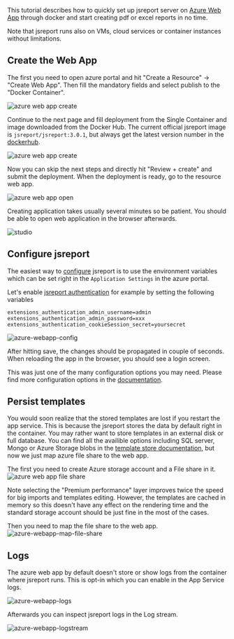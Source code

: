 
This tutorial describes how to quickly set up jsreport server on [
Azure Web App](https://azure.microsoft.com/en-us/services/app-service/web/) through docker and start creating pdf or excel reports in no time. 

Note that jsreport runs also on VMs, cloud services or container instances without limitations. 

## Create the Web App

The first you need to open azure portal and hit "Create a Resource" -> "Create Web App".
Then fill the mandatory fields and select publish to the "Docker Container".

![azure web app create](/learn/static-resources/azure-webapp-create.png)

Continue to the next page and fill deployment from the Single Container and image downloaded from the Docker Hub. The current official jsreport image is `jsreport/jsreport:3.0.1`, but always get the latest version number in the [dockerhub](https://hub.docker.com/r/jsreport/jsreport).

![azure web app create](/learn/static-resources/azure-webapp-create-docker.png)

Now you can skip the next steps and directly hit "Review + create" and submit the deployment. When the deployment is ready, go to the resource web app.

![azure web app open](/learn/static-resources/azure-webapp-open.png)

Creating application takes usually several minutes so be patient. You should be able to open web application in the browser afterwards.

![studio](https://jsreport.net/screenshots/studio.png?v=2)

## Configure jsreport 

The easiest way to [configure](/learn/configuration) jsreport is to use the environment variables which can be set right in the `Application Settings` in the azure portal.

Let's enable [jsreport authentication](https://jsreport.net/learn/authentication) for example by setting the following variables

```
extensions_authentication_admin_username=admin
extensions_authentication_admin_password=xxx
extensions_authentication_cookieSession_secret=yoursecret
```

![azure-webapp-config](/learn/static-resources/azure-webapp-config.png)

After hitting save, the changes should be propagated in couple of seconds. When reloading the app in the browser, you should see a login screen.

This was just one of the many configuration options you may need. Please find more configuration options in the [documentation](https://jsreport.net/learn/configuration).

## Persist templates
You would soon realize that the stored templates are lost if you restart the app service. This is because the jsreport stores the data by default right in the container. You may rather want to store templates in an external disk or full database. You can find all the availible options including SQL server, Mongo or Azure Storage blobs in the [template store documentation](/learn/template-stores), but now we just map azure file share to the web app.

The first you need to create Azure storage account and a File share in it.
![azure web app file share](/learn/static-resources/azure-webapp-file-share.png)

Note selecting the "Premium performance" layer improves twice the speed for big imports and templates editing. However, the templates are cached in memory so this doesn't have any effect on the rendering time and the standard storage account should be just fine in the most of the cases.

Then you need to map the file share to the web app.
![azure-webapp-map-file-share](/learn/static-resources/azure-webapp-map-file-share.png)

## Logs
The azure web app by default doesn't store or show logs from the container where jsreport runs. This is opt-in which you can enable in the App Service logs.

![azure-webapp-logs](/learn/static-resources/azure-webapp-logs.png)

Afterwards you can inspect jsreport logs in the Log stream.

![azure-webapp-logstream](/learn/static-resources/azure-webapp-logstream.png)
